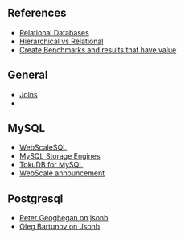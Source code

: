 References
------------
* [Relational Databases](http://en.wikipedia.org/wiki/Relational_database)
* [Hierarchical vs Relational](http://publib.boulder.ibm.com/infocenter/dzichelp/v2r2/index.jsp?topic=%2Fcom.ibm.ims11.doc.apg%2Fims_comparehierandreldbs.htm)
* [Create Benchmarks and results that have value](http://kellabyte.com/2014/02/12/create-benchmarks-and-results-that-have-value/)


General
------------------
* [Joins](http://blog.codinghorror.com/a-visual-explanation-of-sql-joins/)
*

MySQL
-----------------
* [WebScaleSQL](http://webscalesql.org/)
* [MySQL Storage Engines](http://dev.mysql.com/doc/refman/5.7/en/storage-engines.html)
* [TokuDB for MySQL](http://www.tokutek.com/products/tokudb-for-mysql/)
* [WebScale announcement](http://www.p0ison.com/facebook-google-linkedin-and-twitter-launch-webscalesql-a-custom-version-of-mysql-for-massive-databases/)


Postgresql
----------------
* [Peter Geoghegan on jsonb](http://pgeoghegan.blogspot.com/2014/03/what-i-think-of-jsonb.html)
* [Oleg Bartunov on Jsonb](http://obartunov.livejournal.com/177247.html)
